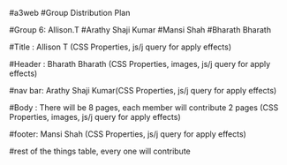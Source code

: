 #a3web
#Group Distribution Plan 


#Group 6: Allison.T
          #Arathy Shaji Kumar 
          #Mansi Shah
          #Bharath Bharath




#Title : Allison T (CSS Properties, js/j query for apply effects)

#Header : Bharath Bharath (CSS Properties, images, js/j query for apply effects)

#nav bar: Arathy Shaji Kumar(CSS Properties, js/j query for apply effects)

#Body : There will be 8 pages, each member will contribute 2 pages (CSS Properties, images, js/j query for apply effects)

#footer: Mansi Shah (CSS Properties, js/j query for apply effects)

#rest of the things table, every one will contribute


